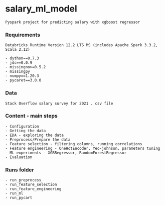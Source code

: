 # salary_ml_model
`Pyspark project for predicting salary with xgboost regressor`  


### Requirements

`Databricks Runtime Version 12.2 LTS MS (includes Apache Spark 3.3.2, Scala 2.12)`

```
- dython==0.7.3  
- jdc==0.0.9  
- missingno>=0.5.2  
- missingpy  
- numpy==1.20.3  
- pycaret==3.0.0
```

### Data

`Stack Overflow salary survey for 2021 . csv file`

### Content - main steps
```
- Configuration
- Getting the data
- EDA - exploring the data
- Preprocess/Prepare the data
- Feature selection - filtering columns, running correlations
- Feature engineering - OneHotEncoder, Yeo-johnson, parameters tuning
- ML experiments - XGBRegressor, RandomForestRegressor
- Evaluation
```

### Runs folder
```
- run_preprocess
- run_feature_selection
- run_feature_engineering
- run_ml
- run_pycart
```
